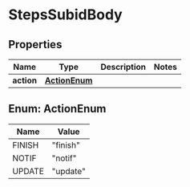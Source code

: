 # StepsSubidBody

## Properties
Name | Type | Description | Notes
------------ | ------------- | ------------- | -------------
**action** | [**ActionEnum**](#ActionEnum) |  | 

<a name="ActionEnum"></a>
## Enum: ActionEnum
Name | Value
---- | -----
FINISH | &quot;finish&quot;
NOTIF | &quot;notif&quot;
UPDATE | &quot;update&quot;

